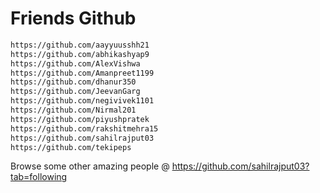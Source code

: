 # Friends Github

```txt
https://github.com/aayyuusshh21
https://github.com/abhikashyap9
https://github.com/AlexVishwa
https://github.com/Amanpreet1199
https://github.com/dhanur350
https://github.com/JeevanGarg
https://github.com/negivivek1101
https://github.com/Nirmal201
https://github.com/piyushpratek
https://github.com/rakshitmehra15
https://github.com/sahilrajput03
https://github.com/tekipeps
```

Browse some other amazing people @ https://github.com/sahilrajput03?tab=following
